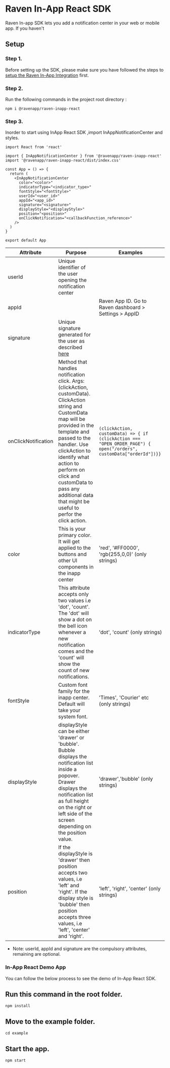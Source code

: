 # Raven In-App React SDK
Raven In-app SDK lets you add a notification center in your web or mobile app. If you haven't 


## Setup

### Step 1.
Before setting up the SDK, please make sure you have followed the steps to [setup the Raven In-App Integration](https://docs.ravenapp.dev/in-app/integrations/raven) first.

### Step 2.&#x20;

Run the following commands in the project root directory :

```
npm i @ravenapp/raven-inapp-react
```

### Step 3.

Inorder to start using InApp React SDK ,import InAppNotificationCenter and styles.

```
import React from 'react'

import { InAppNotificationCenter } from '@ravenapp/raven-inapp-react'
import '@ravenapp/raven-inapp-react/dist/index.css'

const App = () => {
  return (
    <InAppNotificationCenter
      color="<color>"
      indicatorType="<indicator_type>"
      fontStyle="<fontStyle>"
      userId="<user_id>"
      appId="<app_id>"
      signature="<signature>"
      displayStyle="<displayStyle>"
      position="<position>"
      onClickNotification="<callbackFunction_reference>"
    />
  )
}

export default App
```

|Attribute | Purpose | Examples |
|--------- | ------- | -------- |
|userId | Unique identifier of the user opening the notification center | |
|appId| | Raven App ID. Go to Raven dashboard > Settings > AppID | 
|signature| Unique signature generated for the user as described [here](https://app.gitbook.com/o/fOW2cG82hufCVVoTWX7c/s/-MG-HQd2A2Z9XgtUEjJF/~/changes/ZHEZ9iwpjrSgRPltkzMp/in-app/integrations/raven#step-2.-generate-a-unique-signature-for-every-user) | |
|onClickNotification| Method that handles notification click. Args: (clickAction, customData). ClickAction string and CustomData map will be provided in the template and passed to the handler.  Use clickAction to identify what action to perform on click and customData to pass any additional data that might be useful to perfor the click action. | ```(clickAction, customData) => { if (clickAction === "OPEN_ORDER_PAGE") { open("/orders", customData["orderId"])}}``` |
|color | This is your primary color. It will get applied to the buttons and other UI components in the inapp center | 'red', '#FF0000', 'rgb(255,0,0)' (only strings) |
|indicatorType| This attribute accepts only two values i.e 'dot', 'count'. The 'dot' will show a dot on the bell icon whenever a new notification comes and the 'count' will show the count of new notifications. | 'dot', 'count' (only strings) |
|fontStyle| Custom font family for the inapp center. Default will take your system font. | 'Times', 'Courier' etc (only strings) |
|displayStyle| displayStyle can be either 'drawer' or 'bubble'. Bubble displays the notification list inside a popover. Drawer displays the notification list as full  height on the right or left side of the screen depending on the position value.|'drawer','bubble' (only strings) |
|position| If the displayStyle is 'drawer' then position accepts two values, i.e 'left' and 'right'. If the display style is 'bubble' then position accepts three values, i.e 'left', 'center' and 'right'.|'left', 'right', 'center' (only strings) |

* Note: userId, appId and signature are the compulsory attributes, remaining are optional.

### In-App React Demo App

You can follow the below process to see the demo of In-App React SDK.


## Run this command in the root folder.

```
npm install
```

## Move to the example folder.

```
cd example
```

## Start the app.

```
npm start
```
